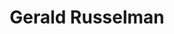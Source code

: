 ---
id: 32
title: 'Gerald Russelman'
description: 'Gerald Russelman is bezorgd om milieu én immigratie. Hij heeft natuurkunde gestudeerd en is gepromoveerd in de psychologie. Zijn belangrijkste hobby is cultuurgeschiedenis.'
keyword: 'Niet-linkse pacifist'
pseudonym: false
image: avatar.webp
---
